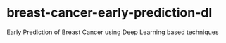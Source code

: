 # breast-cancer-early-prediction-dl
Early Prediction of Breast Cancer using Deep Learning based techniques
